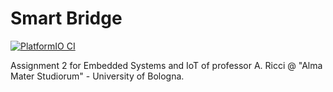 # Smart Bridge
[![PlatformIO CI](https://github.com/aleemont1/esiot-23-24-assignment2/actions/workflows/platformio.yml/badge.svg)](https://github.com/aleemont1/esiot-23-24-assignment2/actions/workflows/platformio.yml) 

Assignment 2 for Embedded Systems and IoT of professor A. Ricci @ "Alma Mater Studiorum" - University of Bologna.


